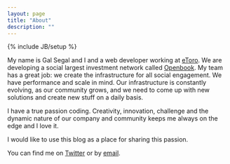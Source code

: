 ```yaml
---
layout: page
title: "About"
description: ""
---
```

{% include JB/setup %}

My name is Gal Segal and I and a web developer working at [eToro]. We are developing a social largest investment network called [Openbook]. My team has a great job: we create the infrastructure for all social engagement. We have performance and scale in mind. Our infrastructure is constantly evolving, as our community grows, and we need to come up with new solutions and create new stuff on a daily basis.

I have a true passion coding. Creativity, innovation, challenge and the dynamic nature of our company and community keeps me always on the edge and I love it.   

I would like to use this blog as a place for sharing this passion.

You can find me on [Twitter] or by [email]. 

[eToro]: https://etoro.com
[Openbook]: https://openbook.etoro.com
[Twitter]: https://twitter.com/galsegal
[email]: mailto:gals@etoro.com